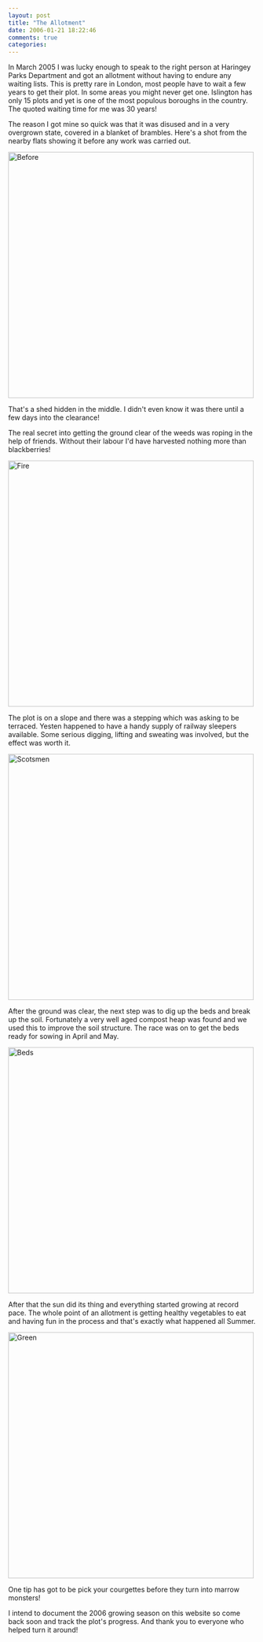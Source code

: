 ```yaml
---
layout: post
title: "The Allotment"
date: 2006-01-21 18:22:46
comments: true
categories:
---
```


In March 2005 I was lucky enough to speak to the right person at Haringey Parks Department and got an allotment without having to endure any waiting lists. This is pretty rare in London, most people have to wait a few years to get their plot. In some areas you might never get one. Islington has only 15 plots and yet is one of the most populous boroughs in the country. The quoted waiting time for me was 30 years!

The reason I got mine so quick was that it was disused and in a very overgrown state, covered in a blanket of brambles. Here's a shot from the nearby flats showing it before any work was carried out.

<a href="http://www.flickr.com/photos/donch/2781359508/" title="Before"><img src="http://farm4.static.flickr.com/3025/2781359508_282fd0ede0_o.jpg" width="500" alt="Before" /></a>

That's a shed hidden in the middle. I didn't even know it was there until a few days into the clearance!

The real secret into getting the ground clear of the weeds was roping in the help of friends. Without their labour I'd have harvested nothing more than blackberries!

<a href="http://www.flickr.com/photos/donch/2762480629/" title="Fire"><img src="http://farm4.static.flickr.com/3116/2762480629_87d55c8b3b_o.jpg" width="500" alt="Fire" /></a>

The plot is on a slope and there was a stepping which was asking to be terraced. Yesten happened to have a handy supply of railway sleepers available. Some serious digging, lifting and sweating was involved, but the effect was worth it.

<a href="http://www.flickr.com/photos/donch/2781359708/" title="Scotsmen"><img src="http://farm4.static.flickr.com/3201/2781359708_3438a56e01_o.jpg" width="500" alt="Scotsmen" /></a>

After the ground was clear, the next step was to dig up the beds and break up the soil. Fortunately a very well aged compost heap was found and we used this to improve the soil structure. The race was on to get the beds ready for sowing in April and May.

<a href="http://www.flickr.com/photos/donch/2781359924/" title="Beds"><img src="http://farm4.static.flickr.com/3121/2781359924_37608088aa_o.jpg" width="500" alt="Beds" /></a>

After that the sun did its thing and everything started growing at record pace. The whole point of an allotment is getting healthy vegetables to eat and having fun in the process and that's exactly what happened all Summer.

<a href="http://www.flickr.com/photos/donch/2762485845/" title="Green"><img src="http://farm4.static.flickr.com/3136/2762485845_7005a1ef48_o.jpg" width="500" alt="Green" /></a>

One tip has got to be pick your courgettes before they turn into marrow monsters!

I intend to document the 2006 growing season on this website so come back soon and track the plot's progress. And thank you to everyone who helped turn it around!